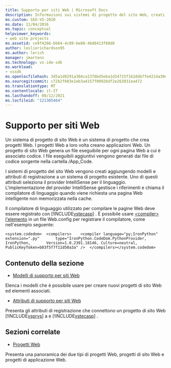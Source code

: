 ```yaml
---
title: Supporto per siti Web | Microsoft Docs
description: Informazioni sui sistemi di progetto del sito Web, creati aggiungendo modelli e attributi di registrazione a un sistema di progetto esistente.
ms.custom: SEO-VS-2020
ms.date: 11/04/2016
ms.topic: conceptual
helpviewer_keywords:
- web site projects
ms.assetid: ce9f4266-bb64-4c09-be88-4bd6413f60d0
author: leslierichardson95
ms.author: lerich
manager: jmartens
ms.technology: vs-ide-sdk
ms.workload:
- vssdk
ms.openlocfilehash: 3d5a1d8291a304ca1376bd5eba1d24715f162ddb7fe4214a30e48ed663cf5417
ms.sourcegitcommit: c72b2f603e1eb3a4157f00926df2e263831ea472
ms.translationtype: MT
ms.contentlocale: it-IT
ms.lasthandoff: 08/12/2021
ms.locfileid: "121305464"
---
```

# <a name="web-site-support"></a>Supporto per siti Web
Un sistema di progetto di sito Web è un sistema di progetto che crea progetti Web. I progetti Web a loro volta creano applicazioni Web. Un progetto di sito Web genera un file eseguibile per ogni pagina Web a cui è associato codice. I file eseguibili aggiuntivi vengono generati dai file di codice sorgente nella cartella /App_Code.

 I sistemi di progetto del sito Web vengono creati aggiungendo modelli e attributi di registrazione a un sistema di progetto esistente. Uno di questi attributi seleziona il provider IntelliSense per il linguaggio. L'implementazione del provider IntelliSense gestisce i riferimenti e chiama il compilatore di linguaggio quando viene richiesta una pagina Web intelligente non memorizzata nella cache.

 Il compilatore di linguaggio utilizzato per compilare le pagine Web deve essere registrato con [!INCLUDE[vstecasp](../../code-quality/includes/vstecasp_md.md)] . È possibile usare [ \<compiler> l'elemento](/dotnet/framework/configure-apps/file-schema/compiler/compiler-element) in un file Web.config per registrare il compilatore, come nell'esempio seguente:

```
<system.codedom>  <compilers>    <compiler language="py;IronPython" extension=".py"       type="IronPython.CodeDom.PythonProvider, IronPython,       Version=1.0.2391.18146, Culture=neutral,       PublicKeyToken=b03f5f7f11d50a3a" />  </compilers></system.codedom>
```

## <a name="in-this-section"></a>Contenuto della sezione
- [Modelli di supporto per siti Web](../../extensibility/internals/web-site-support-templates.md)

 Elenca i modelli che è possibile usare per creare nuovi progetti di sito Web ed elementi associati.

- [Attributi di supporto per siti Web](../../extensibility/internals/web-site-support-attributes.md)

 Presenta gli attributi di registrazione che connettono un progetto di sito Web [!INCLUDE[vsprvs](../../code-quality/includes/vsprvs_md.md)] a e [!INCLUDE[vstecasp](../../code-quality/includes/vstecasp_md.md)] .

## <a name="related-sections"></a>Sezioni correlate
- [Progetti Web](../../extensibility/internals/web-projects.md)

 Presenta una panoramica dei due tipi di progetti Web, progetti di sito Web e progetti di applicazione Web.
